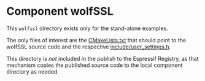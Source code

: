 # Component wolfSSL

This `wolfssl` directory exists only for the stand-alone examples.

The only files of interest are the [CMakeLists.txt](./CMakeLists.txt) that should point
to the wolfSSL source code and the respective [include/user_settings.h](./include/user_settings.h).

This directory is _not_ included in the publish to the Espressif Registry, as that
mechanism copies the published source code to the local component directory as needed. 
